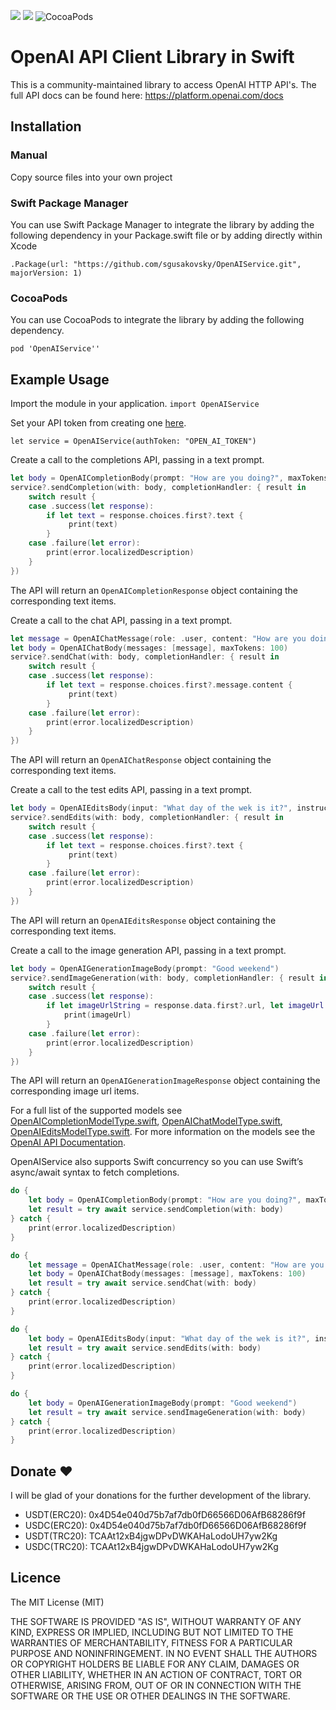 
![](https://img.shields.io/github/license/sgusakovsky/OpenAIService) [![](https://img.shields.io/badge/SPM-supported-DE5C43.svg?style=flat)](https://swift.org/package-manager/) ![CocoaPods](https://img.shields.io/cocoapods/v/OpenAIService.svg)
# OpenAI API Client Library in Swift

This is a community-maintained library to access OpenAI HTTP API's. The full API docs can be found here:
https://platform.openai.com/docs

## Installation 

### Manual
Copy source files into your own project

### Swift Package Manager

You can use Swift Package Manager to integrate the library by adding the following dependency in your Package.swift file or by adding directly within Xcode

`.Package(url: "https://github.com/sgusakovsky/OpenAIService.git", majorVersion: 1)`

### CocoaPods

You can use CocoaPods to integrate the library by adding the following dependency.

`pod 'OpenAIService''`

## Example Usage

Import the module in your application.
`import OpenAIService`

Set your API token from creating one [here](https://platform.openai.com/account/api-keys).

`let service = OpenAIService(authToken: "OPEN_AI_TOKEN")`

Create a call to the completions API, passing in a text prompt.

```swift
let body = OpenAICompletionBody(prompt: "How are you doing?", maxTokens: 100)
service?.sendCompletion(with: body, completionHandler: { result in
    switch result {
    case .success(let response):
        if let text = response.choices.first?.text {
             print(text)
        }
    case .failure(let error):
        print(error.localizedDescription)
    }
})
```
The API will return an `OpenAICompletionResponse` object containing the corresponding text items.

Create a call to the chat API, passing in a text prompt.

```swift
let message = OpenAIChatMessage(role: .user, content: "How are you doing?")
let body = OpenAIChatBody(messages: [message], maxTokens: 100)
service?.sendChat(with: body, completionHandler: { result in
    switch result {
    case .success(let response):
        if let text = response.choices.first?.message.content {
             print(text)
        }
    case .failure(let error):
        print(error.localizedDescription)
    }
})
```
The API will return an `OpenAIChatResponse` object containing the corresponding text items.

Create a call to the test edits API, passing in a text prompt.

```swift
let body = OpenAIEditsBody(input: "What day of the wek is it?", instruction: "Fix the spelling mistakes")
service?.sendEdits(with: body, completionHandler: { result in
    switch result {
    case .success(let response):
        if let text = response.choices.first?.text {
             print(text)
        }
    case .failure(let error):
        print(error.localizedDescription)
    }
})
```
The API will return an `OpenAIEditsResponse` object containing the corresponding text items.

Create a call to the image generation API, passing in a text prompt.

```swift
let body = OpenAIGenerationImageBody(prompt: "Good weekend")
service?.sendImageGeneration(with: body, completionHandler: { result in
    switch result {
    case .success(let response):
        if let imageUrlString = response.data.first?.url, let imageUrl = URL(string: imageUrlString) {
            print(imageUrl)
        }
    case .failure(let error):
        print(error.localizedDescription)
    }
})
```
The API will return an `OpenAIGenerationImageResponse` object containing the corresponding image url items.

For a full list of the supported models see [OpenAICompletionModelType.swift](https://github.com/gusakovsky/OpenAIService/blob/main/Sources/OpenAIService/Models/Completion/OpenAICompletionModelType.swift), [OpenAIChatModelType.swift](https://github.com/gusakovsky/OpenAIService/blob/main/Sources/OpenAIService/Models/Chat/OpenAIChatModelType.swift), [OpenAIEditsModelType.swift](https://github.com/gusakovsky/OpenAIService/blob/main/Sources/OpenAIService/Models/Edits/OpenAIEditsModelType.swift). For more information on the models see the [OpenAI API Documentation](https://platform.openai.com/docs/models).

OpenAIService also supports Swift concurrency so you can use Swift’s async/await syntax to fetch completions.

```swift
do {
    let body = OpenAICompletionBody(prompt: "How are you doing?", maxTokens: 100)
    let result = try await service.sendCompletion(with: body)
} catch {
    print(error.localizedDescription)
}
```
```swift
do {
    let message = OpenAIChatMessage(role: .user, content: "How are you doing?")
    let body = OpenAIChatBody(messages: [message], maxTokens: 100)
    let result = try await service.sendChat(with: body)
} catch {
    print(error.localizedDescription)
}
```

```swift
do {
    let body = OpenAIEditsBody(input: "What day of the wek is it?", instruction: "Fix the spelling mistakes")
    let result = try await service.sendEdits(with: body)
} catch {
    print(error.localizedDescription)
}
```

```swift
do {
    let body = OpenAIGenerationImageBody(prompt: "Good weekend")
    let result = try await service.sendImageGeneration(with: body)
} catch {
    print(error.localizedDescription)
}
```

## Donate ❤️

I will be glad of your donations for the further development of the library.

- USDT(ERC20): 0x4D54e040d75b7af7db0fD66566D06AfB68286f9f
- USDC(ERC20): 0x4D54e040d75b7af7db0fD66566D06AfB68286f9f
- USDT(TRC20): TCAAt12xB4jgwDPvDWKAHaLodoUH7yw2Kg
- USDC(TRC20): TCAAt12xB4jgwDPvDWKAHaLodoUH7yw2Kg

## Licence 

The MIT License (MIT)

THE SOFTWARE IS PROVIDED "AS IS", WITHOUT WARRANTY OF ANY KIND, EXPRESS OR IMPLIED, INCLUDING BUT NOT LIMITED TO THE WARRANTIES OF MERCHANTABILITY, FITNESS FOR A PARTICULAR PURPOSE AND NONINFRINGEMENT. IN NO EVENT SHALL THE AUTHORS OR COPYRIGHT HOLDERS BE LIABLE FOR ANY CLAIM, DAMAGES OR OTHER LIABILITY, WHETHER IN AN ACTION OF CONTRACT, TORT OR OTHERWISE, ARISING FROM, OUT OF OR IN CONNECTION WITH THE SOFTWARE OR THE USE OR OTHER DEALINGS IN THE SOFTWARE.
